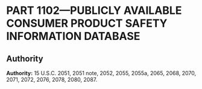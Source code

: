 # PART 1102—PUBLICLY AVAILABLE CONSUMER PRODUCT SAFETY INFORMATION DATABASE


## Authority

**Authority:** 15 U.S.C. 2051, 2051 note, 2052, 2055, 2055a, 2065, 2068, 2070, 2071, 2072, 2076, 2078, 2080, 2087.


